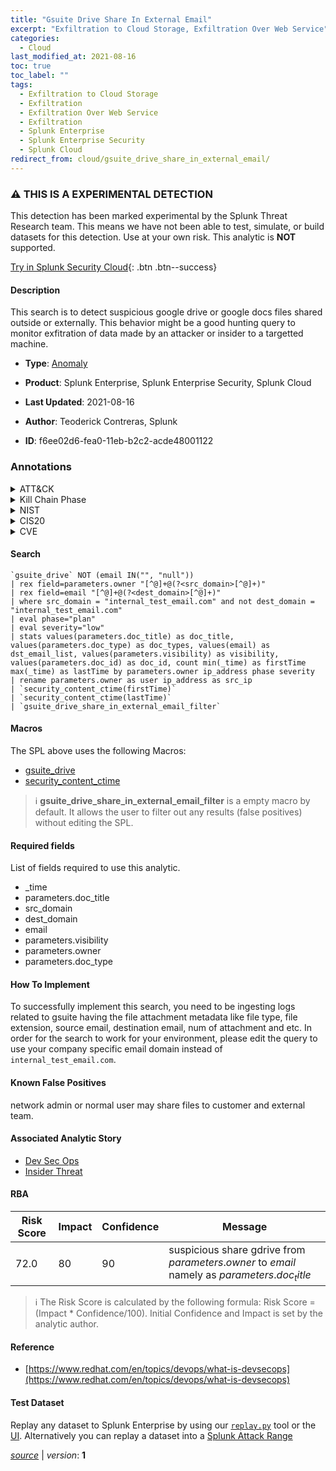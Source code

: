 ```yaml
---
title: "Gsuite Drive Share In External Email"
excerpt: "Exfiltration to Cloud Storage, Exfiltration Over Web Service"
categories:
  - Cloud
last_modified_at: 2021-08-16
toc: true
toc_label: ""
tags:
  - Exfiltration to Cloud Storage
  - Exfiltration
  - Exfiltration Over Web Service
  - Exfiltration
  - Splunk Enterprise
  - Splunk Enterprise Security
  - Splunk Cloud
redirect_from: cloud/gsuite_drive_share_in_external_email/
---
```


### :warning: THIS IS A EXPERIMENTAL DETECTION
This detection has been marked experimental by the Splunk Threat Research team. This means we have not been able to test, simulate, or build datasets for this detection. Use at your own risk. This analytic is **NOT** supported.


[Try in Splunk Security Cloud](https://www.splunk.com/en_us/cyber-security.html){: .btn .btn--success}

#### Description

This search is to detect suspicious google drive or google docs files shared outside or externally. This behavior might be a good hunting query to monitor exfitration of data made by an attacker or insider to a targetted machine.

- **Type**: [Anomaly](https://github.com/splunk/security_content/wiki/Detection-Analytic-Types)
- **Product**: Splunk Enterprise, Splunk Enterprise Security, Splunk Cloud

- **Last Updated**: 2021-08-16
- **Author**: Teoderick Contreras, Splunk
- **ID**: f6ee02d6-fea0-11eb-b2c2-acde48001122

### Annotations
<details>
  <summary>ATT&CK</summary>

<div markdown="1">

#### [ATT&CK](https://attack.mitre.org/)

| ID          | Technique   | Tactic         |
| ----------- | ----------- |--------------- |
| [T1567.002](https://attack.mitre.org/techniques/T1567/002/) | Exfiltration to Cloud Storage | Exfiltration |

| [T1567](https://attack.mitre.org/techniques/T1567/) | Exfiltration Over Web Service | Exfiltration |

</div>
</details>


<details>
  <summary>Kill Chain Phase</summary>

<div markdown="1">

* Actions On Objectives


</div>
</details>


<details>
  <summary>NIST</summary>

<div markdown="1">

* DE.AE



</div>
</details>

<details>
  <summary>CIS20</summary>

<div markdown="1">

* CIS 10



</div>
</details>

<details>
  <summary>CVE</summary>

<div markdown="1">


</div>
</details>


#### Search

```
`gsuite_drive` NOT (email IN("", "null")) 
| rex field=parameters.owner "[^@]+@(?<src_domain>[^@]+)" 
| rex field=email "[^@]+@(?<dest_domain>[^@]+)" 
| where src_domain = "internal_test_email.com" and not dest_domain = "internal_test_email.com" 
| eval phase="plan" 
| eval severity="low" 
| stats values(parameters.doc_title) as doc_title, values(parameters.doc_type) as doc_types, values(email) as dst_email_list, values(parameters.visibility) as visibility, values(parameters.doc_id) as doc_id, count min(_time) as firstTime max(_time) as lastTime by parameters.owner ip_address phase severity  
| rename parameters.owner as user ip_address as src_ip 
| `security_content_ctime(firstTime)` 
| `security_content_ctime(lastTime)` 
| `gsuite_drive_share_in_external_email_filter`
```

#### Macros
The SPL above uses the following Macros:
* [gsuite_drive](https://github.com/splunk/security_content/blob/develop/macros/gsuite_drive.yml)
* [security_content_ctime](https://github.com/splunk/security_content/blob/develop/macros/security_content_ctime.yml)

> :information_source:
> **gsuite_drive_share_in_external_email_filter** is a empty macro by default. It allows the user to filter out any results (false positives) without editing the SPL.



#### Required fields
List of fields required to use this analytic.
* _time
* parameters.doc_title
* src_domain
* dest_domain
* email
* parameters.visibility
* parameters.owner
* parameters.doc_type



#### How To Implement
To successfully implement this search, you need to be ingesting logs related to gsuite having the file attachment metadata like file type, file extension, source email, destination email, num of attachment and etc. In order for the search to work for your environment, please edit the query to use your company specific email domain instead of `internal_test_email.com`.
#### Known False Positives
network admin or normal user may share files to customer and external team.

#### Associated Analytic Story
* [Dev Sec Ops](/stories/dev_sec_ops)
* [Insider Threat](/stories/insider_threat)




#### RBA

| Risk Score  | Impact      | Confidence   | Message      |
| ----------- | ----------- |--------------|--------------|
| 72.0 | 80 | 90 | suspicious share gdrive from $parameters.owner$ to $email$ namely as $parameters.doc_title$ |


> :information_source:
> The Risk Score is calculated by the following formula: Risk Score = (Impact * Confidence/100). Initial Confidence and Impact is set by the analytic author.


#### Reference

* [https://www.redhat.com/en/topics/devops/what-is-devsecops](https://www.redhat.com/en/topics/devops/what-is-devsecops)



#### Test Dataset
Replay any dataset to Splunk Enterprise by using our [`replay.py`](https://github.com/splunk/attack_data#using-replaypy) tool or the [UI](https://github.com/splunk/attack_data#using-ui).
Alternatively you can replay a dataset into a [Splunk Attack Range](https://github.com/splunk/attack_range#replay-dumps-into-attack-range-splunk-server)




[*source*](https://github.com/splunk/security_content/tree/develop/detections/cloud/gsuite_drive_share_in_external_email.yml) \| *version*: **1**